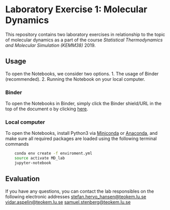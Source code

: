 # Laboratory Exercise 1: Molecular Dynamics
This repository contains two laboratory exercises in relationship to the topic of molecular dynamics as a part of the course _Statistical Thermodynamics and Molecular Simulation (KEMM38)_ 2019.

## Usage
To open the Notebooks, we consider two options. 1. The usage of Binder (recommended). 2. Running the Notebook on your local computer.
### Binder
To open the Notebooks in Binder, simply click the Binder shield/URL in the top of the document o by clicking [here](http://dx.doi.org/10.1021/acsaem.8b00500).
### Local computer
To open the Notebooks, install Python3 via [Miniconda](https://conda.io/miniconda.html) or [Anaconda](https://www.anaconda.com/distribution/), and make sure all required packages are loaded using the following terminal commands
```bash
	conda env create -f enviroment.yml
	source activate MD_lab 
	jupyter-notebook
```

## Evaluation



If you have any questions, you can contact the lab responsibles on the following electronic addresses
stefan.hervo_hansen@teokem.lu.se
vidar.aspelin@teokem.lu.se
samuel.stenberg@teokem.lu.se

